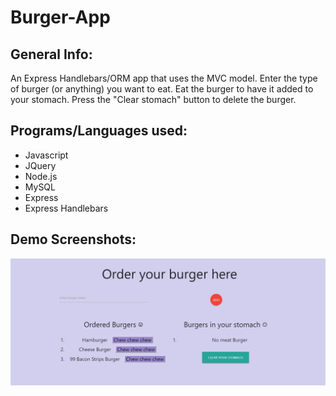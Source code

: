 # Burger-App

## General Info:
An Express Handlebars/ORM app that uses the MVC model.
Enter the type of burger (or anything) you want to eat.
Eat the burger to have it added to your stomach.
Press the "Clear stomach" button to delete the burger.

## Programs/Languages used:
* Javascript
* JQuery
* Node.js
* MySQL
* Express
* Express Handlebars

## Demo Screenshots:
<img src="/demo/1.jpg">
